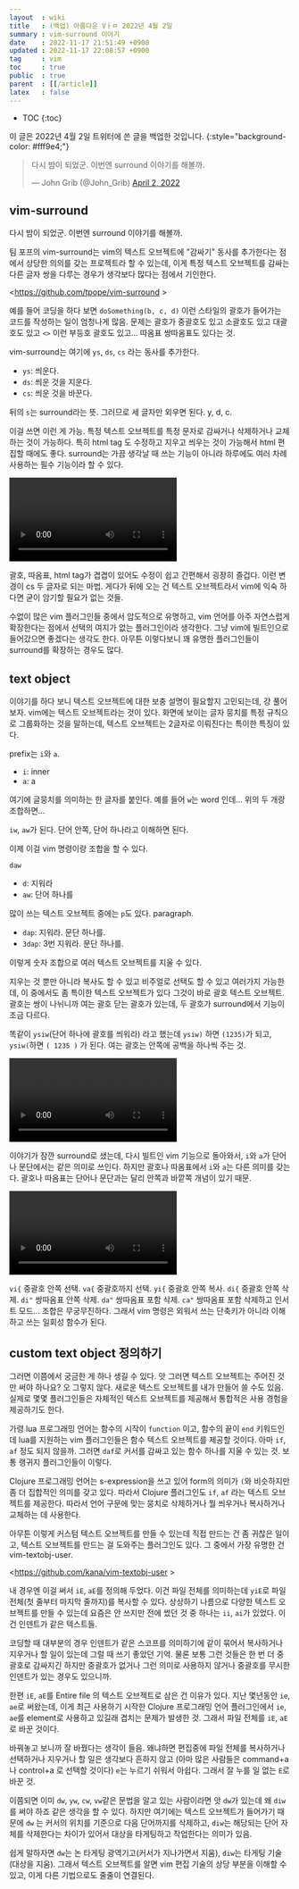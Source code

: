 ```yaml
---
layout  : wiki
title   : (백업) 아름다운 Vㅏㅁ 2022년 4월 2일
summary : vim-surround 이야기
date    : 2022-11-17 21:51:49 +0900
updated : 2022-11-17 22:08:57 +0900
tag     : vim
toc     : true
public  : true
parent  : [[/article]]
latex   : false
---
```

* TOC
{:toc}

>
이 글은 2022년 4월 2일 트위터에 쓴 글을 백업한 것입니다.
{:style="background-color: #fff9e4;"}

<blockquote class="twitter-tweet"><p lang="ko" dir="ltr">다시 밤이 되었군. 이번엔 surround 이야기를 해볼까.</p>&mdash; John Grib (@John_Grib) <a href="https://twitter.com/John_Grib/status/1510242711948849159?ref_src=twsrc%5Etfw">April 2, 2022</a></blockquote> <script async src="https://platform.twitter.com/widgets.js" charset="utf-8"></script>

## vim-surround

다시 밤이 되었군. 이번엔 surround 이야기를 해볼까.

팀 포프의 vim-surround는 vim의 텍스트 오브젝트에 "감싸기" 동사를 추가한다는 점에서 상당한 의의를 갖는 프로젝트라 할 수 있는데, 이게 특정 텍스트 오브젝트를 감싸는 다른 글자 쌍을 다루는 경우가 생각보다 많다는 점에서 기인한다.

<https://github.com/tpope/vim-surround >

예를 들어 코딩을 하다 보면 `doSomething(b, c, d)` 이런 스타일의 괄호가 들어가는 코드를 작성하는 일이 엄청나게 많음.
문제는 괄호가 중괄호도 있고 소괄호도 있고 대괄호도 있고 `<>` 이런 부등호 괄호도 있고... 따옴표 쌍따옴표도 있다는 것.

vim-surround는 여기에 `ys`, `ds`, `cs` 라는 동사를 추가한다.

- `ys`: 씌운다.
- `ds`: 씌운 것을 지운다.
- `cs`: 씌운 것을 바꾼다.

뒤의 `s`는 surround라는 뜻. 그러므로 세 글자만 외우면 된다. y, d, c.

이걸 쓰면 이런 게 가능. 특정 텍스트 오브젝트를 특정 문자로 감싸거나 삭제하거나 교체하는 것이 가능하다.
특히 html tag 도 수정하고 지우고 씌우는 것이 가능해서 html 편집할 때에도 좋다.
surround는 가끔 생각날 때 쓰는 기능이 아니라 하루에도 여러 차례 사용하는 필수 기능이라 할 수 있다.

<video controls autoplay loop><source src=" /resource/wiki/article/vim-night/20220402-surround/uLw79mZb97KG-3Lf.mp4 " type="video/mp4"></video>

괄호, 따옴표, html tag가 겹겹이 있어도 수정이 쉽고 간편해서 굉장히 즐겁다. 이런 변경이 cs 두 글자로 되는 마법. 게다가 뒤에 오는 건 텍스트 오브젝트라서 vim에 익숙 하다면 굳이 암기할 필요가 없는 것들.

수없이 많은 vim 플러그인들 중에서 압도적으로 유명하고, vim 언어를 아주 자연스럽게 확장한다는 점에서 선택의 여지가 없는 플러그인이라 생각한다. 그냥 vim에 빌트인으로 들어갔으면 좋겠다는 생각도 한다. 아무튼 이렇다보니 꽤 유명한 플러그인들이 surround를 확장하는 경우도 많다.

## text object

이야기를 하다 보니 텍스트 오브젝트에 대한 보충 설명이 필요할지 고민되는데, 걍 풀어보자.
vim에는 텍스트 오브젝트라는 것이 있다. 화면에 보이는 글자 뭉치를 특정 규칙으로 그룹화하는 것을 말하는데, 텍스트 오브젝트는 2글자로 이뤄진다는 특이한 특징이 있다.

prefix는 `i`와 `a`.

- `i`: inner
- `a`: a

여기에 글뭉치를 의미하는 한 글자를 붙인다. 예를 들어 `w`는 word 인데... 위의 두 개랑 조합하면...

`iw`, `aw`가 된다. 단어 안쪽, 단어 하나라고 이해하면 된다.

이제 이걸 vim 명령이랑 조합을 할 수 있다.

`daw`

- `d`: 지워라
- `aw`: 단어 하나를

많이 쓰는 텍스트 오브젝트 중에는 `p`도 있다. paragraph.

- `dap`: 지워라. 문단 하나를.
- `3dap`: 3번 지워라. 문단 하나를.

이렇게 숫자 조합으로 여러 텍스트 오브젝트를 지울 수 있다.

지우는 것 뿐만 아니라 복사도 할 수 있고 비주얼로 선택도 할 수 있고 여러가지 가능한데, 이 중에서도 좀 특이한 텍스트 오브젝트가 있다 그것이 바로 괄호 텍스트 오브젝트. 괄호는 쌍이 나뉘니까 여는 괄호 닫는 괄호가 있는데, 두 괄호가 surround에서 기능이 조금 다르다.

똑같이 `ysiw`(단어 하나에 괄호를 씌워라) 라고 했는데 `ysiw)` 하면 `(1235)`가 되고, `ysiw(`하면 `( 1235 )` 가 된다. 여는 괄호는 안쪽에 공백을 하나씩 주는 것.

<video controls autoplay loop><source src=" /resource/wiki/article/vim-night/20220402-surround/JeaPa18hxaPEsR8t.mp4 " type="video/mp4"></video>

이야기가 잠깐 surround로 샜는데, 다시 빌트인 vim 기능으로 돌아와서, `i`와 `a`가 단어나 문단에서는 같은 의미로 쓰인다.
하지만 괄호나 따옴표에서 `i`와 `a`는 다른 의미를 갖는다. 괄호나 따옴표는 단어나 문단과는 달리 안쪽과 바깥쪽 개념이 있기 때문.

<video controls autoplay loop><source src=" /resource/wiki/article/vim-night/20220402-surround/x4dRRq8dMufnCx89.mp4 " type="video/mp4"></video>

`vi{` 중괄호 안쪽 선택. `va{` 중괄호까지 선택. `yi{` 중괄호 안쪽 복사. `di{` 중괄호 안쪽 삭제. `di"` 쌍따옴표 안쪽 삭제. `da"` 쌍따옴표 포함 삭제. `ca"` 쌍따옴표 포함 삭제하고 인서트 모드... 조합은 무궁무진하다.
그래서 vim 명령은 외워서 쓰는 단축키가 아니라 이해하고 쓰는 일회성 함수가 된다.

## custom text object 정의하기

그러면 이쯤에서 궁금한 게 하나 생길 수 있다. 앗 그러면 텍스트 오브젝트는 주어진 것만 써야 하나요?
오 그렇지 않다. 새로운 텍스트 오브젝트를 내가 만들어 쓸 수도 있음. 실제로 몇몇 플러그인들은 자체적인 텍스트 오브젝트를 제공해서 통합적은 사용 경험을 제공하기도 한다.

가령 lua 프로그래밍 언어는 함수의 시작이 `function` 이고, 함수의 끝이 `end` 키워드인데 lua를 지원하는 vim 플러그인들은 함수 텍스트 오브젝트를 제공할 것이다.
아마 `if`, `af` 정도 되지 않을까.
그러면 `daf`로 커서를 감싸고 있는 함수 하나를 지울 수 있는 것. 보통 랭귀지 플러그인들이 이렇다.

Clojure 프로그래밍 언어는 s-expression을 쓰고 있어 form의 의미가 `(`와 비슷하지만 좀 더 집합적인 의미를 갖고 있다.
따라서 Clojure 플러그인도 `if`, `af` 라는 텍스트 오브젝트를 제공한다.
따라서 언어 구문에 맞는 뭉치로 삭제하거나 뭘 씌우거나 복사하거나 교체하는 데 사용한다.

아무튼 이렇게 커스텀 텍스트 오브젝트를 만들 수 있는데 직접 만드는 건 좀 귀찮은 일이고, 텍스트 오브젝트를 만드는 걸 도와주는 플러그인도 있다. 그 중에서 가장 유명한 건 vim-textobj-user.

<https://github.com/kana/vim-textobj-user >

내 경우엔 이걸 써서 `iE`, `aE`를 정의해 두었다.
이건 파일 전체를 의미하는데 `yiE`로 파일 전체(첫 줄부터 마지막 줄까지)를 복사할 수 있다.
상상하기 나름으로 다양한 텍스트 오브젝트를 만들 수 있는데 요즘은 안 쓰지만 전에 썼던 것 중 하나는 `ii`, `ai`가 있었다. 이건 인덴트가 같은 텍스트들.

코딩할 때 대부분의 경우 인덴트가 같은 스코프를 의미하기에 같이 묶어서 복사하거나 지우거나 할 일이 있는데 그럴 때 쓰기 좋았던 기억.
물론 보통 그런 것들은 한 번 더 중괄호로 감싸지긴 하지만 중괄호가 없거나 그런 의미로 사용하지 않거나 중괄호를 무시한 인덴트가 있는 경우도 있으니까.

한편 `iE`, `aE`를 Entire file 의 텍스트 오브젝트로 삼은 건 이유가 있다.
지난 몇년동안 `ie`, `ae`로 써왔는데, 이게 최근 사용하기 시작한 Clojure 프로그래밍 언어 플러그인에서 `ie`, `ae`를 element로 사용하고 있길래 겹치는 문제가 발생한 것. 그래서 파일 전체를 `iE`, `aE`로 바꾼 것이다.

바꿔놓고 보니까 잘 바꿨다는 생각이 들음. 왜냐하면 편집중에 파일 전체를 복사하거나 선택하거나 지우거나 할 일은 생각보다 흔하지 않고 (아마 많은 사람들은 command+a 나 control+a 로 선택할 것이다) `e`는 누르기 쉬워서 아쉽다. 그래서 잘 누를 일 없는 `E`로 바꾼 것.

이쯤되면 이미 `dw`, `yw`, `cw`, `vw`같은 문법을 알고 있는 사람이라면 앗 `dw`가 있는데 왜 `diw`를 써야 하죠 같은 생각을 할 수 있다.
하지만 여기에는 텍스트 오브젝트가 들어가기 때문에 `dw` 는 커서의 위치를 기준으로 다음 단어까지를 삭제하고, `diw`는 해당되는 단어 자체를 삭제한다는 차이가 있어서
대상을 타게팅하고 작업한다는 의미가 있음.

쉽게 말하자면 `dw`는 논 타게팅 광역기고(커서가 지나가면서 지움), `diw`는 타게팅 기술(대상을 지움).
그래서 텍스트 오브젝트를 알면 vim 편집 기술의 상당 부분을 이해할 수 있고, 이게 다른 기법으로도 줄줄이 연결된다.

